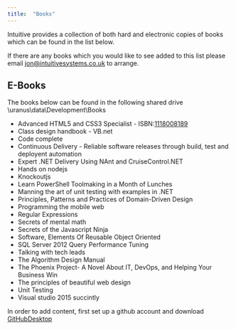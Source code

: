 ```yaml
---
title:  "Books"
---
```

Intuitive provides a collection of both hard and electronic copies of books which can be found in the list below.

If there are any books which you would like to see added to this list please email jon@intuitivesystems.co.uk to arrange.

## E-Books
The books below can be found in the following shared drive \\uranus\data\Development\Books

- Advanced HTML5 and CSS3 Specialist - ISBN:[1118008189]
- Class design handbook - VB.net
- Code complete
- Continuous Delivery - Reliable software releases through build, test and deployent automation
- Expert .NET Delivery Using NAnt and CruiseControl.NET
- Hands on nodejs
- Knockoutjs
- Learn PowerShell Toolmaking in a Month of Lunches
- Manning the art of unit testing with examples in .NET
- Principles, Patterns and Practices of Domain-Driven Design
- Programming the mobile web
- Regular Expressions
- Secrets of mental math
- Secrets of the Javascript Ninja
- Software, Elements Of Reusable Object Oriented
- SQL Server 2012 Query Performance Tuning
- Talking with tech leads
- The Algorithm Design Manual
- The Phoenix Project- A Novel About IT, DevOps, and Helping Your Business Win
- The principles of beautiful web design
- Unit Testing
- Visual studio 2015 succintly


In order to add content, first set up a github account and download [GitHubDesktop]

[GitHubDesktop]: https://desktop.github.com/
[1118008189]: https://www.amazon.co.uk/HTML-CSS-Design-Build-Sites/dp/1118008189/ref=sr_1_fkmr0_1?s=books&ie=UTF8&qid=1464002445&sr=1-1-fkmr0&keywords=Advanced+HTML5+and+CSS3+Specialist